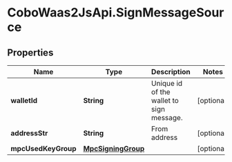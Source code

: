 # CoboWaas2JsApi.SignMessageSource

## Properties

Name | Type | Description | Notes
------------ | ------------- | ------------- | -------------
**walletId** | **String** | Unique id of the wallet to sign message. | [optional] 
**addressStr** | **String** | From address | [optional] 
**mpcUsedKeyGroup** | [**MpcSigningGroup**](MpcSigningGroup.md) |  | [optional] 


